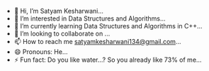 - 👋 Hi, I’m Satyam Kesharwani...
- 👀 I’m interested in Data Structures and Algorithms...
- 🌱 I’m currently learning Data Structures and Algorithms in C++...
- 💞️ I’m looking to collaborate on ...
- 📫 How to reach me satyamkesharwani134@gmail.com...
- 😄 Pronouns: He...
- ⚡ Fun fact: Do you like water...? So you already like 73% of me...

<!---
stym01/stym01 is a ✨ special ✨ repository because its `README.md` (this file) appears on your GitHub profile.
You can click the Preview link to take a look at your changes.
--->
